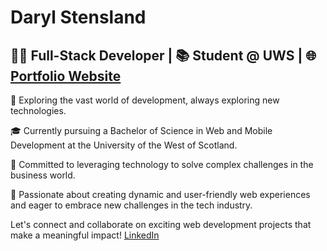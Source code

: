 # Daryl Stensland

## 👨‍💻 Full-Stack Developer | 📚 Student @ UWS | 🌐 [Portfolio Website](https://www.daryl-stensland.com/)

🔭 Exploring the vast world of development, always exploring new technologies.

🎓 Currently pursuing a Bachelor of Science in Web and Mobile Development at the University of the West of Scotland.

🌟 Committed to leveraging technology to solve complex challenges in the business world.

🚀 Passionate about creating dynamic and user-friendly web experiences and eager to embrace new challenges in the tech industry.

Let's connect and collaborate on exciting web development projects that make a meaningful impact! [LinkedIn](https://www.linkedin.com/in/daryl-stensland/)
